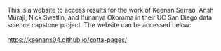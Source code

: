 This is a website to access results for the work of Keenan Serrao, Ansh Murajl, Nick Swetlin, and Ifunanya Okoroma in their UC San Diego data science capstone project. The website can be accessed below: \
\
<https://keenans04.github.io/cotta-pages/>
